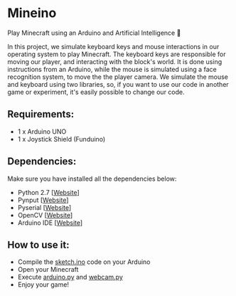 # Mineino
Play Minecraft using an Arduino and Artificial Intelligence :roller_coaster:

In this project, we simulate keyboard keys and mouse interactions in our operating system to play Minecraft. The keyboard keys are responsible for moving our player, and interacting with the block's world. It is done using instructions from an Arduino, while the mouse is simulated using a face recognition system, to move the the player camera. We simulate the mouse and keyboard using two libraries, so, if you want to use our code in another game or experiment, it's easily possible to change our code.

## Requirements:
+ 1 x Arduino UNO
+ 1 x Joystick Shield (Funduino)

## Dependencies:
Make sure you have installed all the dependencies below:
+ Python 2.7 [[Website](https://www.python.org/)]
+ Pynput [[Website](https://pypi.python.org/pypi/pynput)]
+ Pyserial [[Website](https://pypi.python.org/pypi/pyserial)]
+ OpenCV [[Website](https://opencv.org/)]
+ Arduino IDE [[Website](https://www.arduino.cc/en/main/software)]

## How to use it:
+ Compile the [sketch.ino](https://github.com/fronchetti/Mineino/blob/master/sketch/sketch.ino) code on your Arduino
+ Open your Minecraft
+ Execute [arduino.py](https://github.com/fronchetti/Mineino/blob/master/arduino.py) and [webcam.py](https://github.com/fronchetti/Mineino/blob/master/webcam.py)
+ Enjoy your game!

